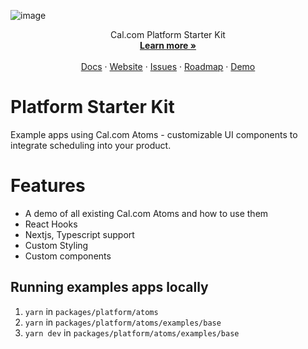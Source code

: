 ![image](https://github.com/calcom/cal.com/assets/8019099/02705557-e6c8-4f84-bf64-b7d87682efaf)

<p align="center">
    Cal.com Platform Starter Kit
    <br />
    <a href="https://cal.com/platform"><strong>Learn more »</strong></a>
    <br />
    <br />
    <a href="https://cal.com/docs/platform">Docs</a>
    ·
    <a href="https://cal.com">Website</a>
    ·
    <a href="https://github.com/calcom/cal.com/issues?q=is:issue+is:open+sort:updated-desc+label:platform">Issues</a>
    ·
    <a href="https://cal.com/roadmap">Roadmap</a>
    ·
    <a href="https://platform.cal.qa">Demo</a>
  </p>
</p>

# Platform Starter Kit 
Example apps using Cal.com Atoms - customizable UI components to integrate scheduling into your product.

# Features
- A demo of all existing Cal.com Atoms and how to use them
- React Hooks
- Nextjs, Typescript support
- Custom Styling
- Custom components

## Running examples apps locally

1. `yarn` in `packages/platform/atoms`
2. `yarn` in  `packages/platform/atoms/examples/base`
3. `yarn dev` in `packages/platform/atoms/examples/base`